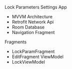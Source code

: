 Lock Parameters Settings App

 - MVVM Architecture
 - Retrofit Network Api
 - Room Database
 - Navigation Fragment

Fragments
 - LockParamFragment
 - EditFragment
ViewModel
  - LockViewModel
